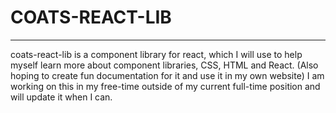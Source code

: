 # COATS-REACT-LIB
---
coats-react-lib is a component library for react, which I will use to help myself learn more about component libraries, CSS, HTML and React. (Also hoping to create fun documentation for it and use it in my own website)
I am working on this in my free-time outside of my current full-time position and will update it when I can.